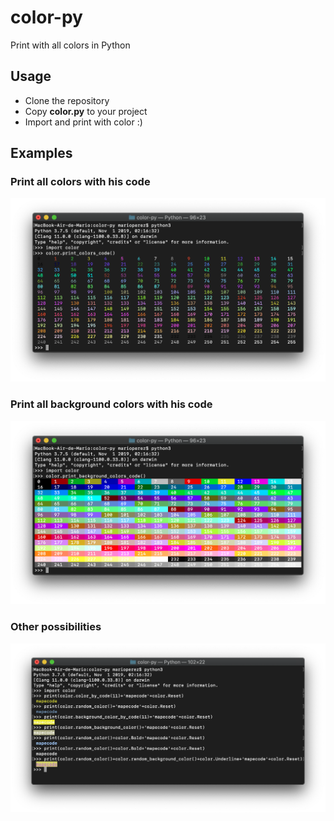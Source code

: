 # color-py
Print with all colors in Python

## Usage
* Clone the repository
* Copy **color.py** to your project
* Import and print with color :)

## Examples
### Print all colors with his code
![](Examples/colors_code.png)

### Print all background colors with his code
![](Examples/background_colors_code.png)

### Other possibilities
![](Examples/combinations.png)

